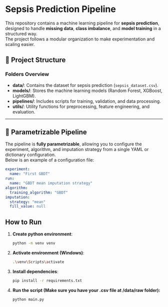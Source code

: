# Sepsis Prediction Pipeline

This repository contains a machine learning pipeline for **sepsis prediction**, designed to handle **missing data**, **class imbalance**, and **model training** in a structured way.  
The project follows a modular organization to make experimentation and scaling easier.

## 📁 Project Structure

### Folders Overview

- **data/**: Contains the dataset for sepsis prediction (`sepsis_dataset.csv`).
- **models/**: Stores the machine learning models (Random Forest, XGBoost, LightGBM).
- **pipelines/**: Includes scripts for training, validation, and data processing.
- **utils/**: Utility functions for preprocessing, feature engineering, and evaluation.

---

## 🧪 Parametrizable Pipeline

The pipeline is **fully parametrizable**, allowing you to configure the experiment, algorithm, and imputation strategy from a single YAML or dictionary configuration.  
Below is an example of a configuration file:

```yaml
experiment:
  name: "First GBDT"
run:
  name: "GBDT mean imputation strategy"
algorithm:
  training_algorithm: "GBDT"
imputation:
  strategy: "mean"
  fill_value: null
```
## How to Run
1. **Create python environment**:
   ```bash
   python -m venv venv
3. **Activate environment (Windows)**:
    ```bash
    .\venv\Scripts\activate
3. **Install dependencies**:
   ```bash
   pip install -r requirements.txt
4. **Run the script (Make sure you have your .csv file at /data/raw folder):**
    ```bash
    python main.py
